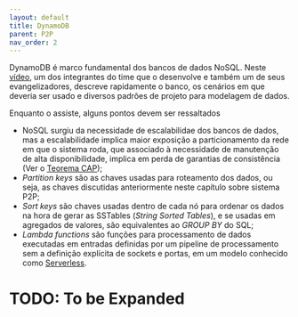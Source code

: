 ```yaml
---
layout: default
title: DynamoDB
parent: P2P
nav_order: 2
---
```


DynamoDB é marco fundamental dos bancos de dados NoSQL. Neste [vídeo](https://www.youtube.com/watch?v=HaEPXoXVf2k), um dos integrantes do time que o desenvolve e também um de seus evangelizadores, descreve rapidamente o banco, os cenários em que deveria ser usado e diversos padrões de projeto para modelagem de dados.

Enquanto o assiste, alguns pontos devem ser ressaltados

* NoSQL surgiu da necessidade de escalabilidae dos bancos de dados, mas a escalabilidade implica maior exposição a particionamento da rede em que o sistema roda, que associado à necessidade de manutenção de alta disponibilidade, implica em perda de garantias de consistência (Ver o [Teorema CAP](https://en.wikipedia.org/wiki/CAP_theorem));
* *Partition keys* são as chaves usadas para roteamento dos dados, ou seja, as chaves discutidas anteriormente neste capítulo sobre sistema P2P;
* *Sort keys* são chaves usadas dentro de cada nó para ordenar os dados na hora de gerar as SSTables (*String Sorted Tables*), e se usadas em agregados de valores, são equivalentes ao *GROUP BY* do SQL;
* *Lambda functions*  são funções para processamento de dados executadas em entradas definidas por um pipeline de processamento sem a definição explícita de sockets e portas, em um modelo conhecido como [Serverless](https://en.wikipedia.org/wiki/Serverless_computing).





TODO: To be Expanded
====================
